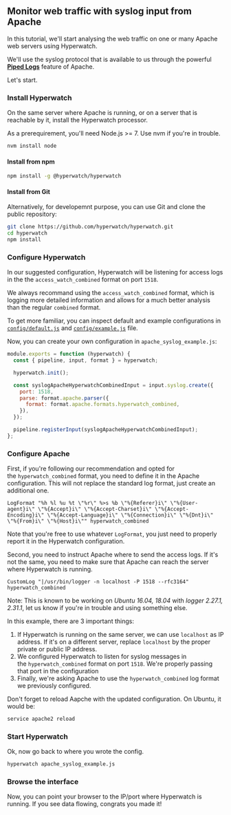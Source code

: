 ## Monitor web traffic with syslog input from Apache

In this tutorial, we'll start analysing the web traffic on one or many Apache web servers using Hyperwatch.

We'll use the syslog protocol that is available to us through the powerful **[Piped Logs](https://httpd.apache.org/docs/2.4/logs.html#piped)** feature of Apache.

Let's start.

### Install Hyperwatch

On the same server where Apache is running, or on a server that is reachable by it, install the Hyperwatch processor.

As a prerequirement, you'll need Node.js &gt;= 7. Use nvm if you're in trouble.

```bash
nvm install node
```

#### Install from npm

```bash
npm install -g @hyperwatch/hyperwatch
```

#### Install from Git

Alternatively, for developemnt purpose, you can use Git and clone the public repository:

```bash
git clone https://github.com/hyperwatch/hyperwatch.git
cd hyperwatch
npm install
```

### Configure Hyperwatch

In our suggested configuration, Hyperwatch will be listening for access logs in the the `access_watch_combined` format on port `1518`.

We always recommand using the `access_watch_combined` format, which is logging more detailed information and allows for a much better analysis than the regular `combined` format.

To get more familiar, you can inspect default and example configurations in [`config/default.js`](<(../../config/default.js)>) and [`config/example.js`](../../config/example.js) file.

Now, you can create your own configuration in `apache_syslog_example.js`:

```javascript
module.exports = function (hyperwatch) {
  const { pipeline, input, format } = hyperwatch;

  hyperwatch.init();

  const syslogApacheHyperwatchCombinedInput = input.syslog.create({
    port: 1518,
    parse: format.apache.parser({
      format: format.apache.formats.hyperwatch_combined,
    }),
  });

  pipeline.registerInput(syslogApacheHyperwatchCombinedInput);
};
```

### Configure Apache

First, if you're following our recommendation and opted for the `hyperwatch_combined` format, you need to define it in the Apache configuration. This will not replace the standard log format, just create an additional one.

```
LogFormat "%h %l %u %t \"%r\" %>s %b \"%{Referer}i\" \"%{User-agent}i\" \"%{Accept}i\" \"%{Accept-Charset}i\" \"%{Accept-Encoding}i\" \"%{Accept-Language}i\" \"%{Connection}i\" \"%{Dnt}i\" \"%{From}i\" \"%{Host}i\"" hyperwatch_combined
```

Note that you're free to use whatever `LogFormat`, you just need to properly report it in the Hyperwatch configuration.

Second, you need to instruct Apache where to send the access logs. If it's not the same, you need to make sure that Apache can reach the server where Hyperwatch is running.

```
CustomLog "|/usr/bin/logger -n localhost -P 1518 --rfc3164" hyperwatch_combined
```

Note: This is known to be working on _Ubuntu 16.04, 18.04_ with _logger 2.27.1, 2.31.1_, let us know if you're in trouble and using something else.

In this example, there are 3 important things:

1. If Hyperwatch is running on the same server, we can use `localhost` as IP address.
   If it's on a different server, replace `localhost` by the proper private or public IP address.
2. We configured Hyperwatch to listen for syslog messages in the `hyperwatch_combined` format on port `1518`.
   We're properly passing that port in the configuration
3. Finally, we're asking Apache to use the `hyperwatch_combined` log format we previously configured.

Don't forget to reload Aapche with the updated configuration. On Ubuntu, it would be:

```bash
service apache2 reload
```

### Start Hyperwatch

Ok, now go back to where you wrote the config.

```bash
hyperwatch apache_syslog_example.js
```

### Browse the interface

Now, you can point your browser to the IP/port where Hyperwatch is running. If you see data flowing, congrats you made it!
